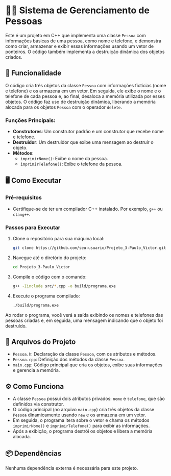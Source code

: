 # 🧑‍💼 Sistema de Gerenciamento de Pessoas

Este é um projeto em C++ que implementa uma classe `Pessoa` com informações básicas de uma pessoa, como nome e telefone, e demonstra como criar, armazenar e exibir essas informações usando um vetor de ponteiros. O código também implementa a destruição dinâmica dos objetos criados.

## 🚀 Funcionalidade

O código cria três objetos da classe `Pessoa` com informações fictícias (nome e telefone) e os armazena em um vetor. Em seguida, ele exibe o nome e o telefone de cada pessoa e, ao final, desaloca a memória utilizada por esses objetos. O código faz uso de destruição dinâmica, liberando a memória alocada para os objetos `Pessoa` com o operador `delete`.

### Funções Principais:
- **Construtores**: Um construtor padrão e um construtor que recebe nome e telefone.
- **Destruidor**: Um destruidor que exibe uma mensagem ao destruir o objeto.
- **Métodos**: 
  - `imprimirNome()`: Exibe o nome da pessoa.
  - `imprimirTelefone()`: Exibe o telefone da pessoa.

## 🖥️ Como Executar

### Pré-requisitos
- Certifique-se de ter um compilador C++ instalado. Por exemplo, `g++` ou `clang++`.

### Passos para Executar

1. Clone o repositório para sua máquina local:
   ```bash
   git clone https://github.com/seu-usuario/Projeto_3-Paulo_Victor.git
   ```

2. Navegue até o diretório do projeto:
   ```bash
   cd Projeto_3-Paulo_Victor
   ```

3. Compile o código com o comando:
   ```bash
   g++ -Iinclude src/*.cpp -o build/programa.exe
   ```

4. Execute o programa compilado:
   ```bash
   ./build/programa.exe
   ```

Ao rodar o programa, você verá a saída exibindo os nomes e telefones das pessoas criadas e, em seguida, uma mensagem indicando que o objeto foi destruído.

## 📄 Arquivos do Projeto

- `Pessoa.h`: Declaração da classe `Pessoa`, com os atributos e métodos.
- `Pessoa.cpp`: Definição dos métodos da classe `Pessoa`.
- `main.cpp`: Código principal que cria os objetos, exibe suas informações e gerencia a memória.

## ⚙️ Como Funciona

- A classe `Pessoa` possui dois atributos privados: `nome` e `telefone`, que são definidos via construtor. 
- O código principal (no arquivo `main.cpp`) cria três objetos da classe `Pessoa` dinamicamente usando `new` e os armazena em um vetor.
- Em seguida, o programa itera sobre o vetor e chama os métodos `imprimirNome()` e `imprimirTelefone()` para exibir as informações.
- Após a exibição, o programa destrói os objetos e libera a memória alocada.

## 📦 Dependências

Nenhuma dependência externa é necessária para este projeto.